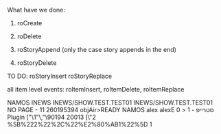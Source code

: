 What have we done:

1. roCreate
2. roDelete

1. roStoryAppend (only the case story appends in the end)
2. roStoryDelete


TO DO:
roStoryInsert
roStoryReplace

all item level events: roItemInsert, roItemDelete, roItemReplace

<mos>
<mosID>NAMOS</mosID>
<ncsID>INEWS</ncsID>
<roList
><roID>INEWS/SHOW.TEST.TEST01</roID>
<roSlug>INEWS/SHOW.TEST.TEST01</roSlug>
<roTrigger></roTrigger>
<story>
<storySlug>NO PAGE - 11</storySlug>
<storyID>260195394</storyID>
<item>
<ncsItem>
<item>
<itemSlug>סטרייפ - ‫1</itemSlug>
<objID></objID><
objAir>READY</objAir>
<mosID>NAMOS</mosID>
<mosItemBrowserProgID>alex</mosItemBrowserProgID>
<mosItemEditorProgID>alexE</mosItemEditorProgID>
<mosExternalMetadata>
<gfxItem>0</gfxItem>
<gfxTemplate>90194</gfxTemplate>
<gfxProduction>20013</gfxProduction>
<metadata>[\"2\",\"‫1\"]</metadata>
<modified>Plugin</modified>
<data>%5B%222%22%2C%22%E2%80%AB1%22%5D</data>
<scripts></scripts>
</mosExternalMetadata>
</item>
</ncsItem>
<itemID>1</itemID>
</item>
</story>
</roList>
</mos>